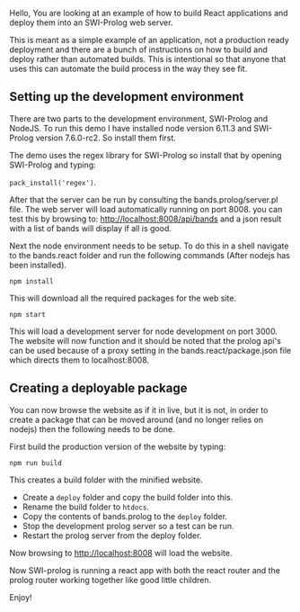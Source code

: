 Hello, You are looking at an example of how to build React applications and deploy them into an SWI-Prolog web server. 

This is meant as a simple example of an application, not a production ready deployment and there are a bunch of instructions on how to build and deploy rather than automated builds. This is intentional so that anyone that uses this can automate the build process in the way they see fit. 

## Setting up the development environment

There are two parts to the development environment, SWI-Prolog and NodeJS. To run this demo I have installed node version 6.11.3 and SWI-Prolog version 7.6.0-rc2. So install them first. 

The demo uses the regex library for SWI-Prolog so install that by opening SWI-Prolog and typing:

 `pack_install('regex')`.

After that the server can be run by consulting the bands.prolog/server.pl file. The web server will load automatically running on port 8008. you can test this by browsing to: [http://localhost:8008/api/bands](http://localhost:8008/api/bands) and a json result with a list of bands will display if all is good. 

Next the node environment needs to be setup. To do this in a shell navigate to the bands.react folder and run the following commands (After nodejs has been installed). 

`npm install`

This will download all the required packages for the web site. 

`npm start`

This will load a development server for node development on port 3000. The website will now function and it should be noted that the prolog api's can be used because of a proxy setting in the bands.react/package.json file which directs them to localhost:8008. 

## Creating a deployable package

You can now browse the website as if it in live, but it is not, in order to create a package that can be moved around (and no longer relies on nodejs) then the following needs to be done. 

First build the production version of the website by typing: 

`npm run build`

This creates a build folder with the minified website. 
- Create a `deploy` folder and copy the build folder into this.
- Rename the build folder to `htdocs`.
- Copy the contents of bands.prolog to the `deploy` folder. 
- Stop the development prolog server so a test can be run. 
- Restart the prolog server from the deploy folder. 

Now browsing to [http://localhost:8008](http://localhost:8008) will load the website. 

Now SWI-prolog is running a react app with both the react router and the prolog router working together like good little children. 

Enjoy! 
